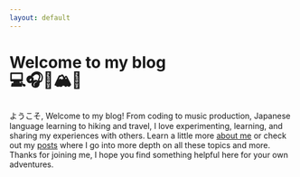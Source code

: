 ```yaml
---
layout: default
---
```


# Welcome to my blog

<h1 style="margin: -25px 0 25px 0px;" class="emoji-header">💻🎧🍜🏔️🎒</h1>
ようこそ, Welcome to my blog! From coding to music production, Japanese language learning to hiking and travel, I love experimenting, learning, and sharing my experiences with others. Learn a little more <a href="/about">about me</a> or check out my <a href="/posts">posts</a> where I go into more depth on all these topics and more. Thanks for joining me, I hope you find something helpful here for your own adventures.
